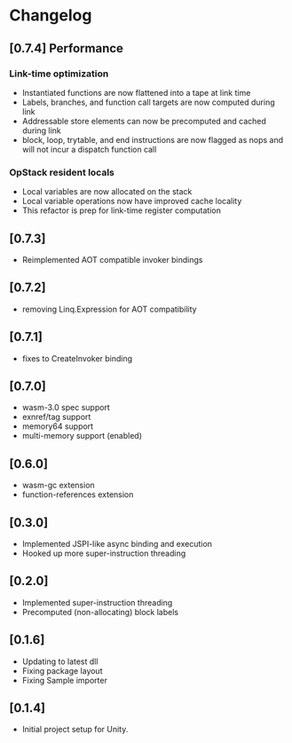 # Changelog

## [0.7.4] Performance
### Link-time optimization
- Instantiated functions are now flattened into a tape at link time
- Labels, branches, and function call targets are now computed during link
- Addressable store elements can now be precomputed and cached during link
- block, loop, trytable, and end instructions are now flagged as nops and will not incur a dispatch function call
### OpStack resident locals
- Local variables are now allocated on the stack
- Local variable operations now have improved cache locality 
- This refactor is prep for link-time register computation

## [0.7.3]
- Reimplemented AOT compatible invoker bindings

## [0.7.2]
- removing Linq.Expression for AOT compatibility

## [0.7.1]
- fixes to CreateInvoker binding

## [0.7.0]
- wasm-3.0 spec support
- exnref/tag support
- memory64 support
- multi-memory support (enabled)

## [0.6.0]
- wasm-gc extension
- function-references extension

## [0.3.0]
- Implemented JSPI-like async binding and execution
- Hooked up more super-instruction threading

## [0.2.0]
- Implemented super-instruction threading
- Precomputed (non-allocating) block labels

## [0.1.6]
- Updating to latest dll
- Fixing package layout
- Fixing Sample importer

## [0.1.4]
- Initial project setup for Unity.
